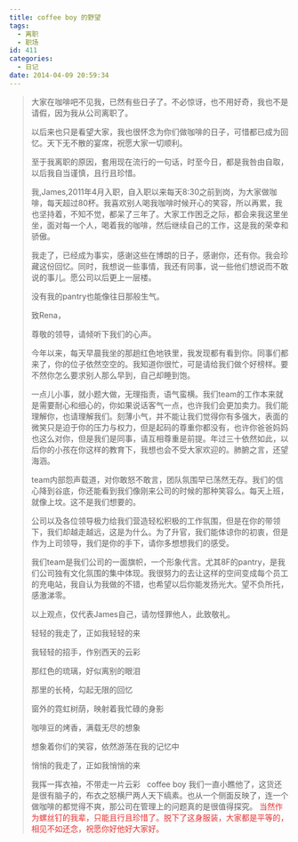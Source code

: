 ```yaml
---
title: coffee boy 的野望
tags:
  - 离职
  - 职场
id: 411
categories:
  - 日记
date: 2014-04-09 20:59:34
---
```


> 大家在咖啡吧不见我，已然有些日子了。不必惊讶，也不用好奇，我也不是请假，因为我从公司离职了。> 
> 以后来也只是看望大家，我也很怀念为你们做咖啡的日子，可惜都已成为回忆。天下无不散的宴席，祝愿大家一切顺利。> 
> 至于我离职的原因，套用现在流行的一句话，时至今日，都是我咎由自取，以后我自当谨慎，且行且珍惜。> 
> 我,James,2011年4月入职，自入职以来每天8:30之前到岗，为大家做咖啡，每天超过80杯。我喜欢别人喝我咖啡时候开心的笑容，所以再累，我也坚持着，不知不觉，都呆了三年了。大家工作困乏之际，都会来我这里坐坐，面对每一个人，喝着我的咖啡，然后继续自己的工作，这是我的荣幸和骄傲。> 
> 我走了，已经成为事实，感谢这些在博朗的日子，感谢你，还有你。我会珍藏这份回忆。同时，我想说一些事情，我还有同事，说一些他们想说而不敢说的事儿。愿公司以后更上一层楼。> 
> 没有我的pantry也能像往日那般生气。> 
> 致Rena，> 
> 尊敬的领导，请倾听下我们的心声。> 
> 今年以来，每天早晨我坐的那趟红色地铁里，我发现都有看到你。同事们都来了，你的位子依然空空的。我知道你很忙，可是请给我们做个好榜样。要不然你怎么要求别人那么早到，自己却睡到饱。> 
> 一点儿小事，就小题大做，无理指责，语气蛮横。我们team的工作本来就是需要耐心和细心的，你如果说话客气一点，也许我们会更加卖力。我们能理解你，也请理解我们。刻薄小气，并不能让我们觉得你有多强大，表面的微笑只是迫于你的压力与权力，但是起码的尊重你都没有，也许你爸爸妈妈也这么对你，但是我们是同事，请互相尊重是前提。年过三十依然如此，以后你的小孩在你这样的教育下，我想也会不受大家欢迎的。肺腑之言，还望海涵。> 
> team内部怨声载道，对你敢怒不敢言，团队氛围早已荡然无存。我们的信心降到谷底，你还能看到我们像刚来公司的时候的那种笑容么。每天上班，就像上坟。这不是我们想要的。> 
> 公司以及各位领导极力给我们营造轻松积极的工作氛围，但是在你的带领下，我们却越走越远，这是为什么。为了升官，我们能体谅你的初衷，但是作为上司领导，我们是你的手下，请你多想想我们的感受。> 
> 我们team是我们公司的一面旗帜，一个形象代言。尤其8F的pantry，是我们公司独有文化氛围的集中体现。我很努力的去让这样的空间变成每个员工的充电站，我自认为我做的不错，也希望以后你能发扬光大。望不负所托，感激涕零。> 
> 以上观点，仅代表James自己，请勿怪罪他人，此致敬礼。> 
> 轻轻的我走了，正如我轻轻的来> 
> 我轻轻的招手，作别西天的云彩> 
> 那红色的琉璃，好似离别的眼泪> 
> 那里的长椅，勾起无限的回忆> 
> 窗外的霓虹树荫，映射着我忙碌的身影> 
> 咖啡豆的烤香，满载无尽的想象> 
> 想象着你们的笑容，依然游荡在我的记忆中> 
> 悄悄的我走了，正如我悄悄的来> 
> 我挥一挥衣袖，不带走一片云彩
&nbsp;
coffee boy 我们一直小瞧他了，这货还是很有脑子的，布衣之怒横尸两人天下缟素。也从一个侧面反映了，连一个做咖啡的都觉得不爽，那公司在管理上的问题真的是很值得探究。<span style="color:#E53333;"> 当然作为螺丝钉的我辈，只能且行且珍惜了。脱下了这身服装，大家都是平等的，相见不如还念，祝愿你好他好大家好。</span> &nbsp;